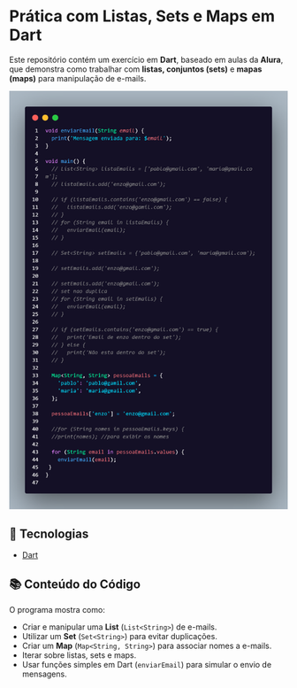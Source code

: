 # Prática com Listas, Sets e Maps em Dart

Este repositório contém um exercício em **Dart**, baseado em aulas da **Alura**, que demonstra como trabalhar com **listas, conjuntos (sets)** e **mapas (maps)** para manipulação de e-mails.

![Código da Calculadora Dart](dart.listas.png)

## 🚀 Tecnologias
- [Dart](https://dart.dev/)

## 📚 Conteúdo do Código
O programa mostra como:
- Criar e manipular uma **List** (`List<String>`) de e-mails.
- Utilizar um **Set** (`Set<String>`) para evitar duplicações.
- Criar um **Map** (`Map<String, String>`) para associar nomes a e-mails.
- Iterar sobre listas, sets e maps.
- Usar funções simples em Dart (`enviarEmail`) para simular o envio de mensagens.



